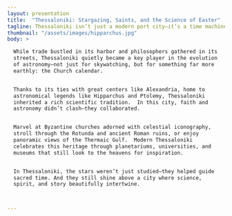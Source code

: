 ```yaml
---
layout: presentation
title:  "Thessaloniki: Stargazing, Saints, and the Science of Easter"
tagline: Thessaloniki isn’t just a modern port city—it’s a time machine that spans empires, faiths, and the stars.  Founded in 315 B.C., this vibrant northern Greek city became a cultural and intellectual bridge between the ancient and Christian worlds. 
thumbnail: "/assets/images/hipparchus.jpg"
body: >

  While trade bustled in its harbor and philosophers gathered in its
  streets, Thessaloniki quietly became a key player in the evolution
  of astronomy—not just for skywatching, but for something far more
  earthly: the Church calendar.


  Thanks to its ties with great centers like Alexandria, home to
  astronomical legends like Hipparchus and Ptolemy, Thessaloniki
  inherited a rich scientific tradition.  In this city, faith and
  astronomy didn’t clash—they collaborated.


  Marvel at Byzantine churches adorned with celestial iconography,
  stroll through the Rotunda and ancient Roman ruins, or enjoy
  panoramic views of the Thermaic Gulf.  Modern Thessaloniki
  celebrates this heritage through planetariums, universities, and
  museums that still look to the heavens for inspiration.


  In Thessaloniki, the stars weren’t just studied—they helped guide
  sacred time. And they still shine above a city where science,
  spirit, and story beautifully intertwine.



---
```

